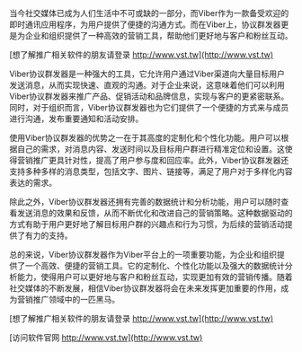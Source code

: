 当今社交媒体已成为人们生活中不可或缺的一部分，而Viber作为一款备受欢迎的即时通讯应用程序，为用户提供了便捷的沟通方式。而在Viber上，协议群发器更是为企业和组织提供了一种高效的营销工具，帮助他们更好地与客户和粉丝互动。

[想了解推广相关软件的朋友请登录 http://www.vst.tw](http://www.vst.tw)

Viber协议群发器是一种强大的工具，它允许用户通过Viber渠道向大量目标用户发送消息，从而实现快速、直观的沟通。对于企业来说，这意味着他们可以利用Viber协议群发器来推广产品、促销活动和品牌信息，实现与客户的更紧密联系。同时，对于组织而言，Viber协议群发器也为它们提供了一个便捷的方式来与成员进行沟通，发布重要通知和活动安排。

使用Viber协议群发器的优势之一在于其高度的定制化和个性化功能。用户可以根据自己的需求，对消息内容、发送时间以及目标用户群进行精准定位和设置。这使得营销推广更具针对性，提高了用户参与度和回应率。此外，Viber协议群发器还支持多种多样的消息类型，包括文字、图片、链接等，满足了用户对于多样化内容表达的需求。

除此之外，Viber协议群发器还拥有完善的数据统计和分析功能，用户可以随时查看发送消息的效果和反馈，从而不断优化和改进自己的营销策略。这种数据驱动的方式有助于用户更好地了解目标用户群的兴趣点和行为习惯，为后续的营销活动提供了有力的支持。

总的来说，Viber协议群发器作为Viber平台上的一项重要功能，为企业和组织提供了一个高效、便捷的营销工具。它的定制化、个性化功能以及强大的数据统计分析能力，使得用户可以更好地与客户和粉丝互动，实现更加有效的营销传播。随着社交媒体的不断发展，相信Viber协议群发器将会在未来发挥更加重要的作用，成为营销推广领域中的一匹黑马。

[想了解推广相关软件的朋友请登录 http://www.vst.tw](http://www.vst.tw)


[访问软件官网 http://www.vst.tw](http://www.vst.tw)

